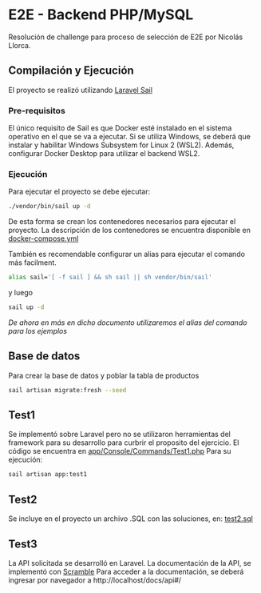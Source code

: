 # E2E - Backend PHP/MySQL
Resolución de challenge para proceso de selección de E2E por Nicolás Llorca.

## Compilación y Ejecución
El proyecto se realizó utilizando [Laravel Sail](https://laravel.com/docs/10.x/sail)

### Pre-requisitos
El único requisito de Sail es que Docker esté instalado en el sistema operativo en el que se va a ejecutar.
Si se utiliza Windows, se deberá que instalar y habilitar Windows Subsystem for Linux 2 (WSL2). Además, configurar Docker Desktop para utilizar el backend WSL2.

### Ejecución
Para ejecutar el proyecto se debe ejecutar:
```bash
./vendor/bin/sail up -d
```
De esta forma se crean los contenedores necesarios para ejecutar el proyecto. La descripción de los contenedores se encuentra disponible en [docker-compose.yml](./docker-compose.yml)

También es recomendable configurar un alias para ejecutar el comando más facilment.
```bash
alias sail='[ -f sail ] && sh sail || sh vendor/bin/sail'
```
y luego
```bash
sail up -d
```
_De ahora en más en dicho documento utilizaremos el alias del comando para los ejemplos_

## Base de datos
Para crear la base de datos y poblar la tabla de productos
```bash
sail artisan migrate:fresh --seed
```

## Test1
Se implementó sobre Laravel pero no se utilizaron herramientas del framework para su desarrollo para curbrir el proposito del ejercicio.
El código se encuentra en [app/Console/Commands/Test1.php](./app/Console/Commands/Test1.php)
Para su ejecución:
```bash
sail artisan app:test1
```

## Test2
Se incluye en el proyecto un archivo .SQL con las soluciones, en: [test2.sql](./test2.sql)

## Test3
La API solicitada se desarrolló en Laravel. La documentación de la API, se implementó con [Scramble](https://scramble.dedoc.co/)
Para acceder a la documentación, se deberá ingresar por navegador a http://localhost/docs/api#/
